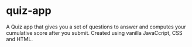 # quiz-app
A Quiz app that gives you a set of questions to answer and computes your cumulative score after you submit. Created using vanilla JavaCcript, CSS and HTML.
